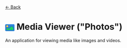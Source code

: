 [← Back](../README.md)

# <img src="../../../../public/media/applications/icons/media-viewer.svg" width=30 height=30 style="vertical-align: middle; background: none;"/> Media Viewer ("Photos")

An application for viewing media like images and videos.